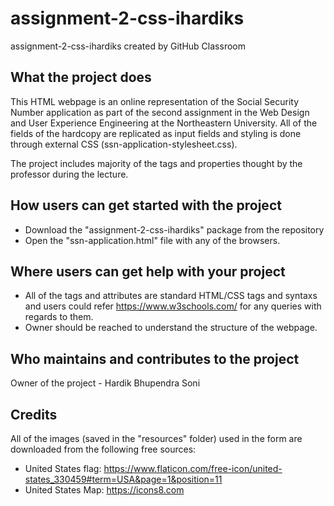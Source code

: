# assignment-2-css-ihardiks
assignment-2-css-ihardiks created by GitHub Classroom

## What the project does
This HTML webpage is an online representation of the Social Security Number application as part of the second assignment in the Web Design and User Experience Engineering at the Northeastern University. 
All of the fields of the hardcopy are replicated as input fields and styling is done through external CSS (ssn-application-stylesheet.css).

The project includes majority of the tags and properties thought by the professor during the lecture.

## How users can get started with the project
- Download the "assignment-2-css-ihardiks" package from the repository
- Open the "ssn-application.html" file with any of the browsers.

## Where users can get help with your project
- All of the tags and attributes are standard HTML/CSS tags and syntaxs and users could refer https://www.w3schools.com/ for any queries with regards to them.
- Owner should be reached to understand the structure of the webpage.

## Who maintains and contributes to the project
Owner of the project - Hardik Bhupendra Soni

## Credits
All of the images (saved in the "resources" folder) used in the form are downloaded from the following free sources:
- United States flag: https://www.flaticon.com/free-icon/united-states_330459#term=USA&page=1&position=11
- United States Map: https://icons8.com
